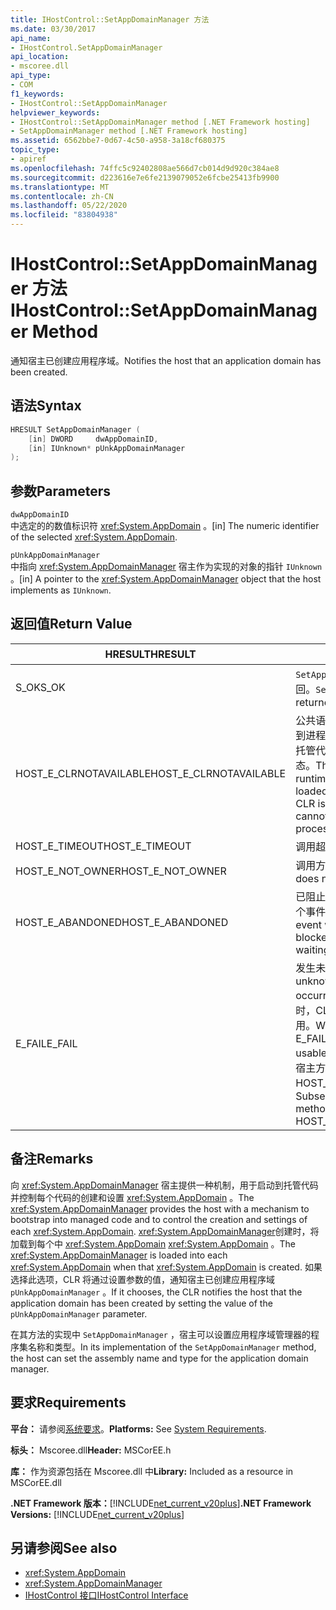 ```yaml
---
title: IHostControl::SetAppDomainManager 方法
ms.date: 03/30/2017
api_name:
- IHostControl.SetAppDomainManager
api_location:
- mscoree.dll
api_type:
- COM
f1_keywords:
- IHostControl::SetAppDomainManager
helpviewer_keywords:
- IHostControl::SetAppDomainManager method [.NET Framework hosting]
- SetAppDomainManager method [.NET Framework hosting]
ms.assetid: 6562bbe7-0d67-4c50-a958-3a18cf680375
topic_type:
- apiref
ms.openlocfilehash: 74ffc5c92402808ae566d7cb014d9d920c384ae8
ms.sourcegitcommit: d223616e7e6fe2139079052e6fcbe25413fb9900
ms.translationtype: MT
ms.contentlocale: zh-CN
ms.lasthandoff: 05/22/2020
ms.locfileid: "83804938"
---
```

# <a name="ihostcontrolsetappdomainmanager-method"></a><span data-ttu-id="e133d-102">IHostControl::SetAppDomainManager 方法</span><span class="sxs-lookup"><span data-stu-id="e133d-102">IHostControl::SetAppDomainManager Method</span></span>
<span data-ttu-id="e133d-103">通知宿主已创建应用程序域。</span><span class="sxs-lookup"><span data-stu-id="e133d-103">Notifies the host that an application domain has been created.</span></span>  
  
## <a name="syntax"></a><span data-ttu-id="e133d-104">语法</span><span class="sxs-lookup"><span data-stu-id="e133d-104">Syntax</span></span>  
  
```cpp  
HRESULT SetAppDomainManager (  
    [in] DWORD     dwAppDomainID,  
    [in] IUnknown* pUnkAppDomainManager  
);  
```  
  
## <a name="parameters"></a><span data-ttu-id="e133d-105">参数</span><span class="sxs-lookup"><span data-stu-id="e133d-105">Parameters</span></span>  
 `dwAppDomainID`  
 <span data-ttu-id="e133d-106">中选定的的数值标识符 <xref:System.AppDomain> 。</span><span class="sxs-lookup"><span data-stu-id="e133d-106">[in] The numeric identifier of the selected <xref:System.AppDomain>.</span></span>  
  
 `pUnkAppDomainManager`  
 <span data-ttu-id="e133d-107">中指向 <xref:System.AppDomainManager> 宿主作为实现的对象的指针 `IUnknown` 。</span><span class="sxs-lookup"><span data-stu-id="e133d-107">[in] A pointer to the <xref:System.AppDomainManager> object that the host implements as `IUnknown`.</span></span>  
  
## <a name="return-value"></a><span data-ttu-id="e133d-108">返回值</span><span class="sxs-lookup"><span data-stu-id="e133d-108">Return Value</span></span>  
  
|<span data-ttu-id="e133d-109">HRESULT</span><span class="sxs-lookup"><span data-stu-id="e133d-109">HRESULT</span></span>|<span data-ttu-id="e133d-110">说明</span><span class="sxs-lookup"><span data-stu-id="e133d-110">Description</span></span>|  
|-------------|-----------------|  
|<span data-ttu-id="e133d-111">S_OK</span><span class="sxs-lookup"><span data-stu-id="e133d-111">S_OK</span></span>|<span data-ttu-id="e133d-112">`SetAppDomainManager`已成功返回。</span><span class="sxs-lookup"><span data-stu-id="e133d-112">`SetAppDomainManager` returned successfully.</span></span>|  
|<span data-ttu-id="e133d-113">HOST_E_CLRNOTAVAILABLE</span><span class="sxs-lookup"><span data-stu-id="e133d-113">HOST_E_CLRNOTAVAILABLE</span></span>|<span data-ttu-id="e133d-114">公共语言运行时（CLR）未加载到进程中，或 CLR 处于无法运行托管代码或成功处理调用的状态。</span><span class="sxs-lookup"><span data-stu-id="e133d-114">The common language runtime (CLR) has not been loaded into a process, or the CLR is in a state in which it cannot run managed code or process the call successfully.</span></span>|  
|<span data-ttu-id="e133d-115">HOST_E_TIMEOUT</span><span class="sxs-lookup"><span data-stu-id="e133d-115">HOST_E_TIMEOUT</span></span>|<span data-ttu-id="e133d-116">调用超时。</span><span class="sxs-lookup"><span data-stu-id="e133d-116">The call timed out.</span></span>|  
|<span data-ttu-id="e133d-117">HOST_E_NOT_OWNER</span><span class="sxs-lookup"><span data-stu-id="e133d-117">HOST_E_NOT_OWNER</span></span>|<span data-ttu-id="e133d-118">调用方不拥有该锁。</span><span class="sxs-lookup"><span data-stu-id="e133d-118">The caller does not own the lock.</span></span>|  
|<span data-ttu-id="e133d-119">HOST_E_ABANDONED</span><span class="sxs-lookup"><span data-stu-id="e133d-119">HOST_E_ABANDONED</span></span>|<span data-ttu-id="e133d-120">已阻止的线程或纤程正在等待某个事件时，该事件被取消。</span><span class="sxs-lookup"><span data-stu-id="e133d-120">An event was canceled while a blocked thread or fiber was waiting on it.</span></span>|  
|<span data-ttu-id="e133d-121">E_FAIL</span><span class="sxs-lookup"><span data-stu-id="e133d-121">E_FAIL</span></span>|<span data-ttu-id="e133d-122">发生未知的灾难性故障。</span><span class="sxs-lookup"><span data-stu-id="e133d-122">An unknown catastrophic failure occurred.</span></span> <span data-ttu-id="e133d-123">当方法返回 E_FAIL 时，CLR 在该进程内将不再可用。</span><span class="sxs-lookup"><span data-stu-id="e133d-123">When a method returns E_FAIL, the CLR is no longer usable within the process.</span></span> <span data-ttu-id="e133d-124">对宿主方法的后续调用会返回 HOST_E_CLRNOTAVAILABLE。</span><span class="sxs-lookup"><span data-stu-id="e133d-124">Subsequent calls to hosting methods return HOST_E_CLRNOTAVAILABLE.</span></span>|  
  
## <a name="remarks"></a><span data-ttu-id="e133d-125">备注</span><span class="sxs-lookup"><span data-stu-id="e133d-125">Remarks</span></span>  
 <span data-ttu-id="e133d-126">向 <xref:System.AppDomainManager> 宿主提供一种机制，用于启动到托管代码并控制每个代码的创建和设置 <xref:System.AppDomain> 。</span><span class="sxs-lookup"><span data-stu-id="e133d-126">The <xref:System.AppDomainManager> provides the host with a mechanism to bootstrap into managed code and to control the creation and settings of each <xref:System.AppDomain>.</span></span> <span data-ttu-id="e133d-127"><xref:System.AppDomainManager>创建时，将加载到每个中 <xref:System.AppDomain> <xref:System.AppDomain> 。</span><span class="sxs-lookup"><span data-stu-id="e133d-127">The <xref:System.AppDomainManager> is loaded into each <xref:System.AppDomain> when that <xref:System.AppDomain> is created.</span></span> <span data-ttu-id="e133d-128">如果选择此选项，CLR 将通过设置参数的值，通知宿主已创建应用程序域 `pUnkAppDomainManager` 。</span><span class="sxs-lookup"><span data-stu-id="e133d-128">If it chooses, the CLR notifies the host that the application domain has been created by setting the value of the `pUnkAppDomainManager` parameter.</span></span>  
  
 <span data-ttu-id="e133d-129">在其方法的实现中 `SetAppDomainManager` ，宿主可以设置应用程序域管理器的程序集名称和类型。</span><span class="sxs-lookup"><span data-stu-id="e133d-129">In its implementation of the `SetAppDomainManager` method, the host can set the assembly name and type for the application domain manager.</span></span>  
  
## <a name="requirements"></a><span data-ttu-id="e133d-130">要求</span><span class="sxs-lookup"><span data-stu-id="e133d-130">Requirements</span></span>  
 <span data-ttu-id="e133d-131">**平台：** 请参阅[系统要求](../../get-started/system-requirements.md)。</span><span class="sxs-lookup"><span data-stu-id="e133d-131">**Platforms:** See [System Requirements](../../get-started/system-requirements.md).</span></span>  
  
 <span data-ttu-id="e133d-132">**标头：** Mscoree.dll</span><span class="sxs-lookup"><span data-stu-id="e133d-132">**Header:** MSCorEE.h</span></span>  
  
 <span data-ttu-id="e133d-133">**库：** 作为资源包括在 Mscoree.dll 中</span><span class="sxs-lookup"><span data-stu-id="e133d-133">**Library:** Included as a resource in MSCorEE.dll</span></span>  
  
 <span data-ttu-id="e133d-134">**.NET Framework 版本：**[!INCLUDE[net_current_v20plus](../../../../includes/net-current-v20plus-md.md)]</span><span class="sxs-lookup"><span data-stu-id="e133d-134">**.NET Framework Versions:** [!INCLUDE[net_current_v20plus](../../../../includes/net-current-v20plus-md.md)]</span></span>  
  
## <a name="see-also"></a><span data-ttu-id="e133d-135">另请参阅</span><span class="sxs-lookup"><span data-stu-id="e133d-135">See also</span></span>

- <xref:System.AppDomain>
- <xref:System.AppDomainManager>
- [<span data-ttu-id="e133d-136">IHostControl 接口</span><span class="sxs-lookup"><span data-stu-id="e133d-136">IHostControl Interface</span></span>](ihostcontrol-interface.md)
